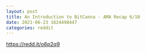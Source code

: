 ```yaml
--- 
layout: post 
title: An Introduction to BitCanna - AMA Recap 6/10 
date: 2021-06-23 1624498447 
categories: reddit 
--- 
```

https://redd.it/o6p2q9